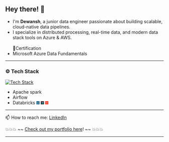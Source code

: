 ## Hey there! 👋

- I'm **Dewansh**, a junior data engineer passionate about building scalable, cloud-native data pipelines.  
- I specialize in distributed processing, real-time data, and modern data stack tools on Azure & AWS.
<br><br>
📝Certification
- Microsoft Azure Data Fundamentals
---

### ⚙️ Tech Stack

[![Tech Stack](https://skillicons.dev/icons?i=python,mysql,postgres,mongodb,azure,aws,kafka,docker,git)](https://skillicons.dev)
- Apache spark
- Airflow
- Databricks
  <img src="./images/Apache-Spark.png" height="10" alt="Spark" />
  <img src="./images/Airflow.png" height="10" alt="Airflow" />
  <img src="./images/images.png" height="10" alt="Databricks" />

---

📫 How to reach me: [LinkedIn](https://www.linkedin.com/in/dewanshvk/)  

💥💥💥 ~~ [Check out my portfolio here](https://dewanshvk.github.io/)! ~~ 💥💥💥

---


